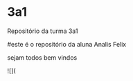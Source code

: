 # 3a1

Repositório da turma 3a1

#este é o repositório da aluna Analis Felix

sejam todos bem vindos

![](
